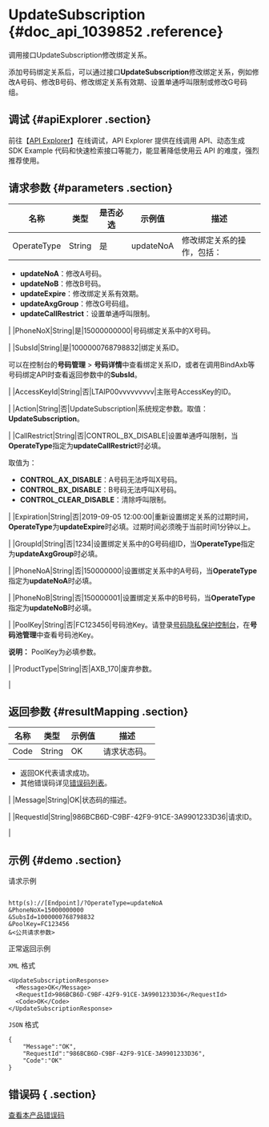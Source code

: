 # UpdateSubscription {#doc_api_1039852 .reference}

调用接口UpdateSubscription修改绑定关系。

添加号码绑定关系后，可以通过接口**UpdateSubscription**修改绑定关系，例如修改A号码、修改B号码、修改绑定关系有效期、设置单通呼叫限制或修改G号码组。

## 调试 {#apiExplorer .section}

前往【[API Explorer](https://api.aliyun.com/#product=Dyplsapi&api=UpdateSubscription)】在线调试，API Explorer 提供在线调用 API、动态生成 SDK Example 代码和快速检索接口等能力，能显著降低使用云 API 的难度，强烈推荐使用。

## 请求参数 {#parameters .section}

|名称|类型|是否必选|示例值|描述|
|--|--|----|---|--|
|OperateType|String|是|updateNoA|修改绑定关系的操作，包括：

 -   **updateNoA**：修改A号码。
-   **updateNoB**：修改B号码。
-   **updateExpire**：修改绑定关系有效期。
-   **updateAxgGroup**：修改G号码组。
-   **updateCallRestrict**：设置单通呼叫限制。

 |
|PhoneNoX|String|是|15000000000|号码绑定关系中的X号码。

 |
|SubsId|String|是|1000000768798832|绑定关系ID。

 可以在控制台的**号码管理** \> **号码详情**中查看绑定关系ID，或者在调用BindAxb等号码绑定API时查看返回参数中的**SubsId**。

 |
|AccessKeyId|String|否|LTAIP00vvvvvvvvv|主账号AccessKey的ID。

 |
|Action|String|否|UpdateSubscription|系统规定参数。取值：**UpdateSubscription**。

 |
|CallRestrict|String|否|CONTROL\_BX\_DISABLE|设置单通呼叫限制，当**OperateType**指定为**updateCallRestrict**时必填。

 取值为：

 -   **CONTROL\_AX\_DISABLE**：A号码无法呼叫X号码。
-   **CONTROL\_BX\_DISABLE**：B号码无法呼叫X号码。
-   **CONTROL\_CLEAR\_DISABLE**：清除呼叫限制。

 |
|Expiration|String|否|2019-09-05 12:00:00|重新设置绑定关系的过期时间，**OperateType**为**updateExpire**时必填。过期时间必须晚于当前时间1分钟以上。

 |
|GroupId|String|否|1234|设置绑定关系中的G号码组ID，当**OperateType**指定为**updateAxgGroup**时必填。

 |
|PhoneNoA|String|否|150000000|设置绑定关系中的A号码，当**OperateType**指定为**updateNoA**时必填。

 |
|PhoneNoB|String|否|150000001|设置绑定关系中的B号码，当**OperateType**指定为**updateNoB**时必填。

 |
|PoolKey|String|否|FC123456|号码池Key。请登录[号码隐私保护控制台](https://dypls.console.aliyun.com/dypls.htm#/account)，在**号码池管理**中查看号码池Key。

 **说明：** PoolKey为必填参数。

 |
|ProductType|String|否|AXB\_170|废弃参数。

 |

## 返回参数 {#resultMapping .section}

|名称|类型|示例值|描述|
|--|--|---|--|
|Code|String|OK|请求状态码。

 -   返回OK代表请求成功。
-   其他错误码详见[错误码列表](~~101346~~)。

 |
|Message|String|OK|状态码的描述。

 |
|RequestId|String|986BCB6D-C9BF-42F9-91CE-3A9901233D36|请求ID。

 |

## 示例 {#demo .section}

请求示例

``` {#request_demo}

http(s)://[Endpoint]/?OperateType=updateNoA
&PhoneNoX=15000000000
&SubsId=1000000768798832
&PoolKey=FC123456
&<公共请求参数>

```

正常返回示例

`XML` 格式

``` {#xml_return_success_demo}
<UpdateSubscriptionResponse>
  <Message>OK</Message>
  <RequestId>986BCB6D-C9BF-42F9-91CE-3A9901233D36</RequestId>
  <Code>OK</Code>
</UpdateSubscriptionResponse>

```

`JSON` 格式

``` {#json_return_success_demo}
{
	"Message":"OK",
	"RequestId":"986BCB6D-C9BF-42F9-91CE-3A9901233D36",
	"Code":"OK"
}
```

## 错误码 { .section}

[查看本产品错误码](https://error-center.aliyun.com/status/product/Dyplsapi)

